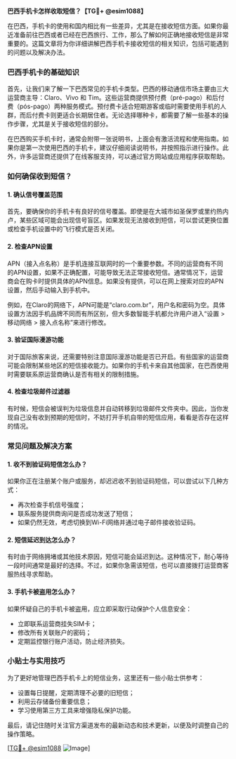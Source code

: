 **巴西手机卡怎样收取短信？【TG💪+ @esim1088】**

在巴西，手机卡的使用和国内相比有一些差异，尤其是在接收短信方面。如果你最近准备前往巴西或者已经在巴西旅行、工作，那么了解如何正确地接收短信是非常重要的。这篇文章将为你详细讲解巴西手机卡接收短信的相关知识，包括可能遇到的问题以及解决办法。

### 巴西手机卡的基础知识

首先，让我们来了解一下巴西常见的手机卡类型。巴西的移动通信市场主要由三大运营商主导：Claro、Vivo 和 Tim。这些运营商提供预付费（pré-pago）和后付费（pós-pago）两种服务模式。预付费卡适合短期游客或临时需要使用手机的人群，而后付费卡则更适合长期居住者。无论选择哪种卡，都需要了解一些基本的操作步骤，尤其是关于接收短信的部分。

在巴西购买手机卡时，通常会附带一张说明书，上面会有激活流程和使用指南。如果你是第一次使用巴西的手机卡，建议仔细阅读说明书，并按照指示进行操作。此外，许多运营商还提供了在线客服支持，可以通过官方网站或应用程序获取帮助。

### 如何确保收到短信？

#### 1. 确认信号覆盖范围
首先，要确保你的手机卡有良好的信号覆盖。即使是在大城市如圣保罗或里约热内卢，某些区域可能会出现信号盲区。如果发现无法接收到短信，可以尝试更换位置或检查手机设置中的飞行模式是否关闭。

#### 2. 检查APN设置
APN（接入点名称）是手机连接互联网时的一个重要参数。不同的运营商有不同的APN设置，如果不正确配置，可能导致无法正常接收短信。通常情况下，运营商会在购卡时提供具体的APN信息。如果没有提供，可以在网上搜索对应的APN设置，然后手动输入到手机中。

例如，在Claro的网络下，APN可能是“claro.com.br”，用户名和密码为空。具体设置方法因手机品牌不同而有所区别，但大多数智能手机都允许用户进入“设置 > 移动网络 > 接入点名称”来进行修改。

#### 3. 验证国际漫游功能
对于国际旅客来说，还需要特别注意国际漫游功能是否已开启。有些国家的运营商可能会限制某些地区的短信接收能力。如果你的手机卡来自其他国家，在巴西使用时需要联系原运营商确认是否有相关的限制措施。

#### 4. 检查垃圾邮件过滤器
有时候，短信会被误判为垃圾信息并自动转移到垃圾邮件文件夹中。因此，当你发现自己没有收到预期的短信时，不妨打开手机自带的短信应用，看看是否存在这样的情况。

### 常见问题及解决方案

#### 1. 收不到验证码短信怎么办？
如果你正在注册某个账户或服务，却迟迟收不到验证码短信，可以尝试以下几种方式：
- 再次检查手机信号强度；
- 联系服务提供商询问是否成功发送了短信；
- 如果仍然无效，考虑切换到Wi-Fi网络并通过电子邮件接收验证码。

#### 2. 短信延迟到达怎么办？
有时由于网络拥堵或其他技术原因，短信可能会延迟到达。这种情况下，耐心等待一段时间通常是最好的选择。不过，如果你急需该短信，也可以直接拨打运营商客服热线寻求帮助。

#### 3. 手机卡被盗用怎么办？
如果怀疑自己的手机卡被盗用，应立即采取行动保护个人信息安全：
- 立即联系运营商挂失SIM卡；
- 修改所有关联账户的密码；
- 定期监控银行账户活动，防止经济损失。

### 小贴士与实用技巧

为了更好地管理巴西手机卡上的短信业务，这里还有一些小贴士供参考：
- 设置每日提醒，定期清理不必要的旧短信；
- 利用云存储备份重要信息；
- 学习使用第三方工具来增强隐私保护功能。

最后，请记住随时关注官方渠道发布的最新动态和技术更新，以便及时调整自己的操作策略。

[[TG💪+ @esim1088](https://t.me/s/esim1088) ![Image](https://i.postimg.cc/4NQfJmqS/Snipaste-2025-05-13-00-14-12.png)]